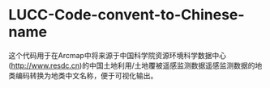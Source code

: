 # LUCC-Code-convent-to-Chinese-name
这个代码用于在Arcmap中将来源于中国科学院资源环境科学数据中心(http://www.resdc.cn)的中国土地利用/土地覆被遥感监测数据遥感监测数据的地类编码转换为地类中文名称，便于可视化输出。
